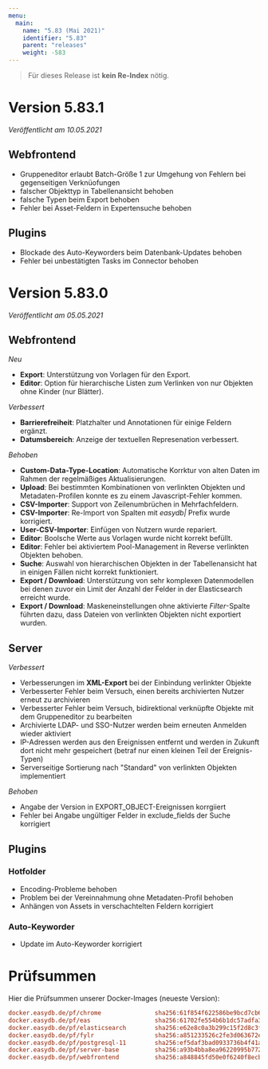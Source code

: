 ```yaml
---
menu:
  main:
    name: "5.83 (Mai 2021)"
    identifier: "5.83"
    parent: "releases"
    weight: -583
---
```


> Für dieses Release ist **kein Re-Index** nötig. 

# Version 5.83.1

*Veröffentlicht am 10.05.2021*

## Webfrontend

* Gruppeneditor erlaubt Batch-Größe 1 zur Umgehung von Fehlern bei gegenseitigen Verknüofungen
* falscher Objekttyp in Tabellenansicht behoben
* falsche Typen beim Export behoben
* Fehler bei Asset-Feldern in Expertensuche behoben

## Plugins

* Blockade des Auto-Keyworders beim Datenbank-Updates behoben
* Fehler bei unbestätigten Tasks im Connector behoben

# Version 5.83.0

*Veröffentlicht am 05.05.2021*

## Webfrontend

*Neu*

* **Export**: Unterstützung von Vorlagen für den Export.
* **Editor**: Option für hierarchische Listen zum Verlinken von nur Objekten ohne Kinder (nur Blätter).

*Verbessert*

* **Barrierefreiheit**: Platzhalter und Annotationen für einige Feldern ergänzt.
* **Datumsbereich**: Anzeige der textuellen Represenation verbessert.

*Behoben*

* **Custom-Data-Type-Location**: Automatische Korrktur von alten Daten im Rahmen der regelmäßiges Aktualisierungen.
* **Upload**: Bei bestimmten Kombinationen von verlinkten Objekten und Metadaten-Profilen konnte es zu einem Javascript-Fehler kommen.
* **CSV-Importer**: Support von Zeilenumbrüchen in Mehrfachfeldern.
* **CSV-Importer**: Re-Import von Spalten mit *easydb|* Prefix wurde korrigiert.
* **User-CSV-Importer**: Einfügen von Nutzern wurde repariert.
* **Editor**: Boolsche Werte aus Vorlagen wurde nicht korrekt befüllt.
* **Editor**: Fehler bei aktiviertem Pool-Management in Reverse verlinkten Objekten behoben.
* **Suche**: Auswahl von hierarchischen Objekten in der Tabellenansicht hat in einigen Fällen nicht korrekt funktioniert.
* **Export / Download**: Unterstützung von sehr komplexen Datenmodellen bei denen zuvor ein Limit der Anzahl der Felder in der Elasticsearch erreicht wurde.
* **Export / Download**: Maskeneinstellungen ohne aktivierte *Filter*-Spalte führten dazu, dass Dateien von verlinkten Objekten nicht exportiert wurden. 

## Server

*Verbessert*

* Verbesserungen im **XML-Export** bei der Einbindung verlinkter Objekte
* Verbesserter Fehler beim Versuch, einen bereits archivierten Nutzer erneut zu archivieren
* Verbesserter Fehler beim Versuch, bidirektional verknüpfte Objekte mit dem Gruppeneditor zu bearbeiten
* Archivierte LDAP- und SSO-Nutzer werden beim erneuten Anmelden wieder aktiviert
* IP-Adressen werden aus den Ereignissen entfernt und werden in Zukunft dort nicht mehr gespeichert (betraf nur einen kleinen Teil der Ereignis-Typen)
* Serverseitige Sortierung nach "Standard" von verlinkten Objekten implementiert

*Behoben*

* Angabe der Version in EXPORT_OBJECT-Ereignissen korrgiiert
* Fehler bei Angabe ungültiger Felder in exclude_fields der Suche korrigiert

## Plugins

### Hotfolder

- Encoding-Probleme behoben
- Problem bei der Vereinnahmung ohne Metadaten-Profil behoben
- Anhängen von Assets in verschachtelten Feldern korrigiert

### Auto-Keyworder

- Update im Auto-Keyworder korrigiert

# Prüfsummen

Hier die Prüfsummen unserer Docker-Images (neueste Version): 

```ini
docker.easydb.de/pf/chrome               sha256:61f854f622586be9bcd7cb68d31d56b7578421ac5352a7cbaa00b39011f376b2
docker.easydb.de/pf/eas                  sha256:61702fe554b6b1dc57adfa35ef148e8b821058fd5fd0566fe355f805b38350ad
docker.easydb.de/pf/elasticsearch        sha256:e62e8c0a3b299c15f2d8c3f134e5d5f6123bf109d931bdf58c647e48663d36df
docker.easydb.de/pf/fylr                 sha256:a851233526c2fe3d063672e2ebb598fdd166e2d0eaf55b002312ae6af85271c1
docker.easydb.de/pf/postgresql-11        sha256:ef5daf3bad0933736b4f41a5f98e9b9c0e47738a8e01708683972b00fe8da7ce
docker.easydb.de/pf/server-base          sha256:a93b4bba8ea96220995b7729b6ecc006cde5faa7258cf990aac87bf9fcb6d9de
docker.easydb.de/pf/webfrontend          sha256:a848845fd50e0f6240f8ecb21034261384636aae82cb85ea57a6771692044aa2
```

